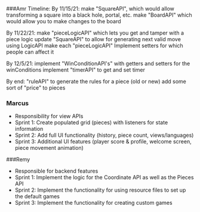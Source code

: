 ###Amr Timeline:
By 11/15/21:
make "SquareAPI", which would allow transforming a square into a black hole, portal, etc.
make "BoardAPI" which would allow you to make changes to the board

By 11/22/21:
make "pieceLogicAPI" which lets you get and tamper with a piece logic
update "SquareAPI" to allow for generating next valid move using LogicAPI
make each "pieceLogicAPI" Implement setters for which people can affect it


By 12/5/21:
implement "WinConditionAPI's" with getters and setters for the winConditions
implement "timerAPI" to get and set timer


By end:
"ruleAPI" to generate the rules for a piece (old or new)
add some sort of "price" to pieces

### Marcus
* Responsibility for view APIs
* Sprint 1: Create populated grid (pieces) with listeners for state information
* Sprint 2: Add full UI functionality (history, piece count, views/languages)
* Sprint 3: Additional UI features (player score & profile, welcome screen, piece movement animation)

###Remy
* Responsible for backend features
* Sprint 1: Implement the logic for the Coordinate API as well as the Pieces API
* Sprint 2: Implement the functionality for using resource files to set up the default games
* Sprint 3: Implement the functionality for creating custom games
